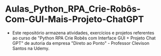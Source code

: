 # Aulas_Python_RPA_Crie-Robôs-Com-GUI-Mais-Projeto-ChatGPT
- Este repositório armazena atividades, exercícios e projetos referentes ao curso de "Python RPA Crie Robês com Interface GUI + Projeto Chat GPT" de autoria da empresa "Direto ao Ponto" - Professor Clevison Santos na Udemy.
